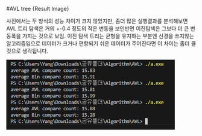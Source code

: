 #AVL tree  {Result Image}

사진에서는 두 방식의 성능 차이가 크지 않았지만, 좀더 많은 실행결과를 분석해보면 AVL 트리 탐색은 거의 +-0.4 정도의 작은 변동을 보인반면 이진탐색은 그보다 더 큰 변동폭을 가지는 것으로 보임.
이진 탐색 트리는 균형을 유지하는 부분엔 신경을 쓰지않는 알고리즘임으로 데이터가 크거나 편향되기 쉬운 데이터가 주어진다면 이 차이는 좀더 클것으로 생각됩니다.

![.](./avl.PNG)
